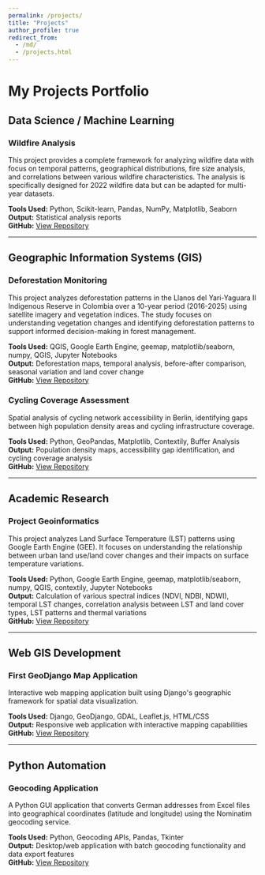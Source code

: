 ```yaml
---
permalink: /projects/
title: "Projects"
author_profile: true
redirect_from:
  - /md/
  - /projects.html
---
```


# My Projects Portfolio

## Data Science / Machine Learning

### Wildfire Analysis
This project provides a complete framework for analyzing wildfire data with focus on temporal patterns, geographical distributions, fire size analysis, and correlations between various wildfire characteristics. The analysis is specifically designed for 2022 wildfire data but can be adapted for multi-year datasets.

**Tools Used:** Python, Scikit-learn, Pandas, NumPy, Matplotlib, Seaborn  
**Output:** Statistical analysis reports  
**GitHub:** [View Repository](https://github.com/rafimt/Wildfire_Analysis_2022)

---

## Geographic Information Systems (GIS)

### Deforestation Monitoring
This project analyzes deforestation patterns in the Llanos del Yari-Yaguara II Indigenous Reserve in Colombia over a 10-year period (2016-2025) using satellite imagery and vegetation indices. The study focuses on understanding vegetation changes and identifying deforestation patterns to support informed decision-making in forest management.

**Tools Used:** QGIS, Google Earth Engine, geemap, matplotlib/seaborn, numpy, QGIS, Jupyter Notebooks  
**Output:** Deforestation maps, temporal analysis, before-after comparison, seasonal variation and land cover change  
**GitHub:** [View Repository](https://github.com/rafimt/Deforestation-Analysis)

### Cycling Coverage Assessment
Spatial analysis of cycling network accessibility in Berlin, identifying gaps between high population density areas and cycling infrastructure coverage.

**Tools Used:** Python, GeoPandas, Matplotlib, Contextily, Buffer Analysis  
**Output:** Population density maps, accessibility gap identification, and cycling coverage analysis  
**GitHub:** [View Repository](https://github.com/rafimt/Maps/blob/main/notebook/continent.ipynb)

---

## Academic Research

### Project Geoinformatics
This project analyzes Land Surface Temperature (LST) patterns using Google Earth Engine (GEE). It focuses on understanding the relationship between urban land use/land cover changes and their impacts on surface temperature variations.

**Tools Used:** Python, Google Earth Engine, geemap, matplotlib/seaborn, numpy, QGIS, contextily, Jupyter Notebooks  
**Output:** Calculation of various spectral indices (NDVI, NDBI, NDWI), temporal LST changes, correlation analysis between LST and land cover types, LST patterns and thermal variations  
**GitHub:** [View Repository](https://github.com/rafimt/Project-Geoinformatics-2024)

---

## Web GIS Development

### First GeoDjango Map Application
Interactive web mapping application built using Django's geographic framework for spatial data visualization.

**Tools Used:** Django, GeoDjango, GDAL, Leaflet.js, HTML/CSS  
**Output:** Responsive web application with interactive mapping capabilities  
**GitHub:** [View Repository](https://github.com/rafimt/first_geodjango_project)

---

## Python Automation

### Geocoding Application
A Python GUI application that converts German addresses from Excel files into geographical coordinates (latitude and longitude) using the Nominatim geocoding service.

**Tools Used:** Python, Geocoding APIs, Pandas, Tkinter  
**Output:** Desktop/web application with batch geocoding functionality and data export features  
**GitHub:** [View Repository](https://github.com/rafimt/Geocoding-App)